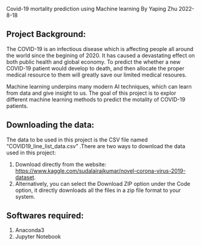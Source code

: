 Covid-19 mortality prediction using Machine learning
By Yaping Zhu
2022-8-18

Project Background:
--------------------
The COVID-19 is an infectious disease which is affecting people all around the world since the begining of 2020. It has caused a devastating effect on both public health and global economy. To predict the whether a new COVID-19 patient would develop to death, and then allocate the proper medical resource to them will greatly save our limited medical resoures.

 Machine learning underpins many modern AI techniques, which can learn from data and give insight to us. The goal of this project is to explor different machine learning methods to predict the motality of COVID-19 patients.


Downloading the data:
-----------------------
The data to be used in this project is the CSV file named “COVID19_line_list_data.csv”  .There are two ways to download the data used in this project: 
1. Download directly from the website: https://www.kaggle.com/sudalairajkumar/novel-corona-virus-2019-dataset.
2. Alternatively, you can select the Download ZIP option under the Code option, it directly downloads all the files in a zip file format to your system. 


Softwares required:
--------------------
1. Anaconda3
2. Jupyter Notebook

